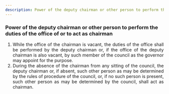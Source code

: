```yaml
---
description: Power of the deputy chairman or other person to perform the duties of the office of or to act as chairman
---
```


### Power of the deputy chairman or other person to perform the duties of the office of or to act as chairman

1. <div style="text-align: justify"> While the office of the chairman is vacant, the duties of the office shall be performed by the deputy chairman or, if the office of the deputy chairman is also vacant, by such member of the council as the governor may appoint for the purpose.
2. <div style="text-align: justify"> During the absence of the chairman from any sitting of the council, the deputy chairman or, if absent, such other person as may be determined by the rules of procedure of the council, or, if no such person is present, such other person as may be determined by the council, shall act as chairman.
